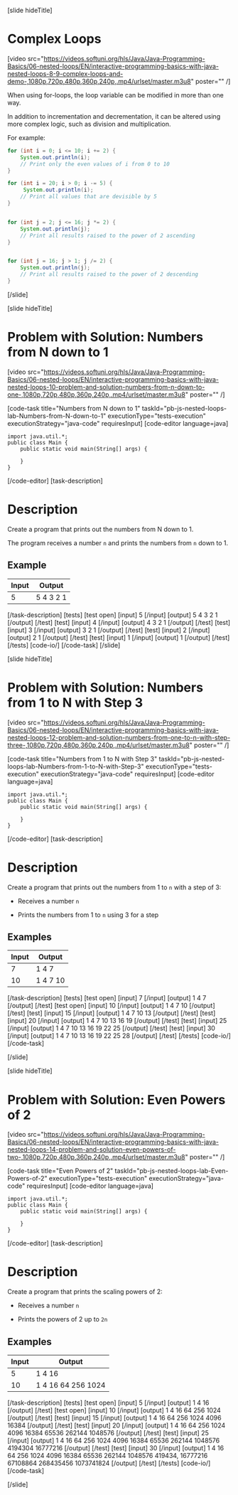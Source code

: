 [slide hideTitle]
# Complex Loops

[video src="https://videos.softuni.org/hls/Java/Java-Programming-Basics/06-nested-loops/EN/interactive-programming-basics-with-java-nested-loops-8-9-complex-loops-and-demo-,1080p,720p,480p,360p,240p,.mp4/urlset/master.m3u8" poster="" /]

When using for-loops, the loop variable can be modified in more than one way.

In addition to incrementation and decrementation, it can be altered using more complex logic, such as division and multiplication.

For example:
``` java live
for (int i = 0; i <= 10; i += 2) {
    System.out.println(i);
    // Print only the even values of i from 0 to 10
}
```

``` java live
for (int i = 20; i > 0; i -= 5) {
     System.out.println(i);
    // Print all values that are devisible by 5
}
```

``` java live

for (int j = 2; j <= 16; j *= 2) {
    System.out.println(j);
    // Print all results raised to the power of 2 ascending
}
```

``` java live

for (int j = 16; j > 1; j /= 2) {
    System.out.println(j);
    // Print all results raised to the power of 2 descending
}

```
[/slide]

[slide hideTitle]
# Problem with Solution: Numbers from N down to 1

[video src="https://videos.softuni.org/hls/Java/Java-Programming-Basics/06-nested-loops/EN/interactive-programming-basics-with-java-nested-loops-10-problem-and-solution-numbers-from-n-down-to-one-,1080p,720p,480p,360p,240p,.mp4/urlset/master.m3u8" poster="" /]

[code-task title="Numbers from N down to 1" taskId="pb-js-nested-loops-lab-Numbers-from-N-down-to-1" executionType="tests-execution" executionStrategy="java-code" requiresInput]
[code-editor language=java]
```
import java.util.*;
public class Main {
    public static void main(String[] args) {
      
    }
}

```
[/code-editor]
[task-description]
# Description

Create a program that prints out the numbers from N down to 1.

The program receives a number `n` and prints the numbers from `n` down to 1. 

## Example
| **Input** | **Output** |
| --- | --- |
|5| 5 4 3 2 1 |


[/task-description]
[tests]
[test open]
[input]
5
[/input]
[output]
5 4 3 2 1
[/output]
[/test]
[test]
[input]
4
[/input]
[output]
4 3 2 1
[/output]
[/test]
[test]
[input]
3
[/input]
[output]
3 2 1
[/output]
[/test]
[test]
[input]
2
[/input]
[output]
2 1
[/output]
[/test]
[test]
[input]
1
[/input]
[output]
1
[/output]
[/test]
[/tests]
[code-io/]
[/code-task]
[/slide]


[slide hideTitle]
# Problem with Solution: Numbers from 1 to N with Step 3

[video src="https://videos.softuni.org/hls/Java/Java-Programming-Basics/06-nested-loops/EN/interactive-programming-basics-with-java-nested-loops-12-problem-and-solution-numbers-from-one-to-n-with-step-three-,1080p,720p,480p,360p,240p,.mp4/urlset/master.m3u8" poster="" /]

[code-task title="Numbers from 1 to N with Step 3" taskId="pb-js-nested-loops-lab-Numbers-from-1-to-N-with-Step-3" executionType="tests-execution" executionStrategy="java-code" requiresInput]
[code-editor language=java]
```
import java.util.*;
public class Main {
    public static void main(String[] args) {
      
    }
}

```
[/code-editor]
[task-description]
# Description
Create a program that prints out the numbers from 1 to `n` with a step of 3:

* Receives a number `n`

* Prints the numbers from 1 to `n` using 3 for a step


## Examples
| **Input** | **Output** |
| --- | --- |
|7| 1 4 7 |
|10| 1 4 7 10 |

[/task-description]
[tests]
[test open]
[input]
7
[/input]
[output]
1 4 7
[/output]
[/test]
[test open]
[input]
10
[/input]
[output]
1 4 7 10
[/output]
[/test]
[test]
[input]
15
[/input]
[output]
1 4 7 10 13
[/output]
[/test]
[test]
[input]
20
[/input]
[output]
1 4 7 10 13 16 19
[/output]
[/test]
[test]
[input]
25
[/input]
[output]
1 4 7 10 13 16 19 22 25
[/output]
[/test]
[test]
[input]
30
[/input]
[output]
1 4 7 10 13 16 19 22 25 28
[/output]
[/test]
[/tests]
[code-io/]
[/code-task]

[/slide]



[slide hideTitle]
# Problem with Solution: Even Powers of 2

[video src="https://videos.softuni.org/hls/Java/Java-Programming-Basics/06-nested-loops/EN/interactive-programming-basics-with-java-nested-loops-14-problem-and-solution-even-powers-of-two-,1080p,720p,480p,360p,240p,.mp4/urlset/master.m3u8" poster="" /]

[code-task title="Even Powers of 2" taskId="pb-js-nested-loops-lab-Even-Powers-of-2" executionType="tests-execution" executionStrategy="java-code" requiresInput]
[code-editor language=java]
```
import java.util.*;
public class Main {
    public static void main(String[] args) {
      
    }
}

```
[/code-editor]
[task-description]
# Description
Create a program that prints the scaling powers of 2:

* Receives a number `n`

* Prints the powers of 2 up to `2n`

## Examples
| **Input** | **Output** |
| --- | --- |
|5| 1 4 16 |
|10| 1 4 16 64 256 1024 |

[/task-description]
[tests]
[test open]
[input]
5
[/input]
[output]
1 4 16
[/output]
[/test]
[test open]
[input]
10
[/input]
[output]
1 4 16 64 256 1024
[/output]
[/test]
[test]
[input]
15
[/input]
[output]
1 4 16 64 256 1024 4096 16384
[/output]
[/test]
[test]
[input]
20
[/input]
[output]
1 4 16 64 256 1024 4096 16384 65536 262144 1048576
[/output]
[/test]
[test]
[input]
25
[/input]
[output]
1 4 16 64 256 1024 4096 16384 65536 262144 1048576 4194304 16777216
[/output]
[/test]
[test]
[input]
30
[/input]
[output]
1 4 16 64 256 1024 4096 16384 65536 262144 1048576 419434, 16777216 67108864 268435456 1073741824
[/output]
[/test]
[/tests]
[code-io/]
[/code-task]

[/slide]


